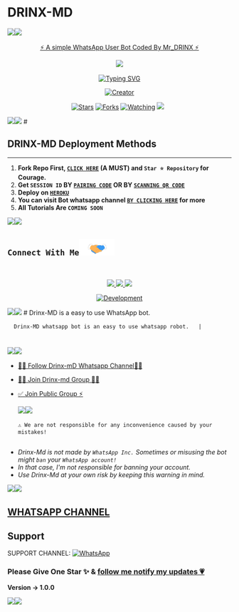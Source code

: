   # DRINX-MD
   <a><img src='https://i.imgur.com/LyHic3i.gif'/></a><a><img src='https://i.imgur.com/LyHic3i.gif'/></a>
<p align="center"> 
<u>⚡ A simple WhatsApp User Bot Coded By Mr_DRINX ⚡</u>
</p>
<p align="center">
<img src="https://files.catbox.moe/ufr0mz.jpeg"/>       
<p align="center">
  <a href="https://git.io/typing-svg"><img src="https://readme-typing-svg.demolab.com?font=EB+Garamond&weight=800&size=28&duration=4000&pause=1000&random=false&width=435&lines=+•__I'M+DRINX-+MD__•;MULTI-DEVICE+WHATSAPP+BOT;DEVELOPED+BY+MR+DRINX🇭🇹;RELEASED+DATE+18%2F6%2F2024." alt="Typing SVG" /></a>
</p> 
<p align="center">
<a href="#"><img title="Creator" src="https://img.shields.io/badge/Creator-Mr_DRINX-red.svg?style=for-the-badge&logo=github"></a>
</p>
<p align="center">
<a href="https://github.com/DeeCeeXxx/Itachi_Uchiha-Md/stargazers/"><img title="Stars" src="https://img.shields.io/github/stars/Boss-Alix/Drinx-MD?color=blue&style=flat-square"></a>
<a href="https://github.com/DeeCeeXxx/Itachi_Uchiha-Md/network/members"><img title="Forks" src="https://img.shields.io/github/forks/Boss-Alix/Drinx-MD?color=yellow&style=flat-square"></a>
<a href="https://github.com/Boss-Alix/Drinx-MD/watchers"><img title="Watching" src="https://img.shields.io/github/watchers/Boss-Alix/Drinx-MD?label=Watchers&color=red&style=flat-square"></a>
<a href="https://github.com/Boss-alix/Drinx-MD/graphs/commit-activity"><img height="20" src="https://img.shields.io/badge/Maintained-Yes-red.svg"></a>&nbsp;&nbsp;
</p>
<a><img src='https://i.imgur.com/LyHic3i.gif'/></a><a><img src='https://i.imgur.com/LyHic3i.gif'/></a>
#

## DRINX-MD Deployment Methods
---
1.  **Fork Repo First, [`CLICK HERE`](https://github.com/Boss-alix/Drinx-MD/fork) (A MUST) and `Star ⭐ Repository` for Courage.**
2.  **Get `SESSION ID` BY [`PAIRING CODE`](https://drinx-mdsession.onrender.com/pair) 
 OR BY [`SCANNING QR CODE`](https://drinx-mdsession.onrender.com/wasiqr)** 
3. **Deploy on [`HEROKU`](https://dashboard.heroku.com/new?template=https://github.com/boss-Alix/Drinx-MD)**
8. **You can visit Bot whatsapp channel [`BY CLICKING HERE`](https://whatsapp.com/channel/0029VbBEGYMGJP8NpOJ6eS2A) for more**
9. **All Tutorials Are `COMING SOON`**

<a><img src='https://i.imgur.com/LyHic3i.gif'/></a><a><img src='https://i.imgur.com/LyHic3i.gif'/></a>

## ```Connect With Me```<img src="https://github.com/0xAbdulKhalid/0xAbdulKhalid/raw/main/assets/mdImages/handshake.gif" width ="80"></h1> 
 <br> 
<p align="center">
<a href="https://wa.me/50935959059"><img src="https://img.shields.io/badge/Contact Drinx-25D366?style=for-the-badge&logo=whatsapp&logoColor=white" />
<a href="https://whatsapp.com/channel/0029VbBEGYMGJP8NpOJ6eS2A"><img src="https://img.shields.io/badge/Join Official Channel-25D366?style=for-the-badge&logo=whatsapp&logoColor=white" />
<a href="https://www.youtube.com/@HacktivistHive"><img src="https://img.shields.io/badge/Subscribe-ff0000?style=for-the-badge&logo=youtube&logoColor=ff000000&link=https://www.youtube.com/@HacktivistHive" /><br>
<p align="center">
<img alt="Development" width="250" src="https://media2.giphy.com/media/W9tBvzTXkQopi/giphy.gif?cid=6c09b952xu6syi1fyqfyc04wcfk0qvqe8fd7sop136zxfjyn&ep=v1_internal_gif_by_id&rid=giphy.gif&ct=g" /> </p>
<a><img src='https://i.imgur.com/LyHic3i.gif'/></a><a><img src='https://i.imgur.com/LyHic3i.gif'/></a>
# 
Drinx-MD is a easy to use WhatsApp bot. 

      Drinx-MD whatsapp bot is an easy to use whatsapp robot.   | 
# 
# 
<a><img src='https://i.imgur.com/LyHic3i.gif'/></a><a><img src='https://i.imgur.com/LyHic3i.gif'/></a>

* [🧑‍💻 Follow Drinx-mD Whatsapp Channel🧑‍💻](https://whatsapp.com/channel/0029VbBEGYMGJP8NpOJ6eS2A)
* [🧑‍💻 Join Drinx-md Group 🧑‍💻](https://t.me/DRINX_MD)
* [✅ Join Public Group ⚡](https://chat.whatsapp.com/IdL4VKAZxH2JoJBywlhzxx?mode=r_t)

  <a><img src='https://i.imgur.com/LyHic3i.gif'/></a><a><img src='https://i.imgur.com/LyHic3i.gif'/></a>

      ⚠️ We are not responsible for any inconvenience caused by your mistakes!
  
## 

- *Drinx-Md is not made by `WhatsApp Inc.` Sometimes or misusing the bot might `ban` your `WhatsApp account!`*
- *In that case, I'm not responsible for banning your account.*
- *Use Drinx-Md at your own risk by keeping this warning in mind.*
  


<a><img src='https://i.imgur.com/LyHic3i.gif'/></a><a><img src='https://i.imgur.com/LyHic3i.gif'/></a>

 ## [ WHATSAPP CHANNEL ](https://whatsapp.com/channel/0029VbBEGYMGJP8NpOJ6eS2A) 

## Support

SUPPORT CHANNEL: <a href="https://whatsapp.com/channel/0029VbBEGYMGJP8NpOJ6eS2A"><img alt="WhatsApp" src="https://img.shields.io/badge/WhatsApp-25D366?style=for-the-badge&logo=whatsapp&logoColor=white"/></a>


### Please Give One Star ✨ & [follow me notify my updates 💗](https://github.com/Boss-alix)
<b>Version -> 1.0.0</b>

<a><img src='https://i.imgur.com/LyHic3i.gif'/></a><a><img src='https://i.imgur.com/LyHic3i.gif'/></a>
